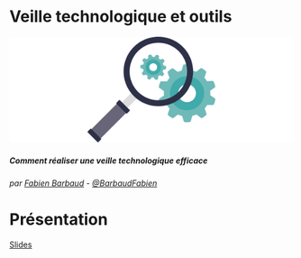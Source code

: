 Veille technologique et outils
===

![](images/n3-92-chapeau.png)

##### Comment réaliser une veille technologique efficace

###### par [Fabien Barbaud](fabien.barbaud@timeonegroup.com) - [@BarbaudFabien](https://twitter.com/BarbaudFabien)

Présentation
===

[Slides](veille-techno.md)
